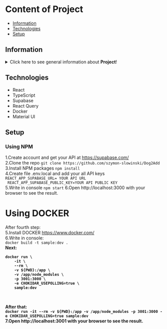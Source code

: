 # Content of Project
* [Information](#information)
* [Technologies](#technologies)
* [Setup](#setup)


## Information
<details>
<summary>Click here to see general information about <b>Project</b>!</summary>
<b>iCARED</b>. Website application dedicated to managing cars. Users can add their car fleet. The application allows booking a car at a convenient and available time. Intuitive interface shows which car is free or rented. All events can be found in the Calendar, where current information about booked vehicles are shown.
</details>

## Technologies
<ul> 
<li>React</li>
<li>TypeScript</li>
<li>Supabase</li>
<li>React Query</li>
<li>Docker</li>
<li>Material UI</li>
</ul>

## Setup

### Using NPM
1.Create account and get your API at https://supabase.com/ <br/>
2.Clone the repo
```git clone https://github.com/szymon-slowinski/Dog2Add```
3.Install NPM packages ```npm install```<br/>
4.Create file .env.local and add your all API keys <br/> ```REACT_APP_SUPABASE_URL= YOUR API URL```<br/>
 ``` REACT_APP_SUPABASE_PUBLIC_KEY=YOUR API PUBLIC KEY```<br/>
5.Write in console ```npm start```
6.Open http://localhost:3000 with your browser to see the result.

# Using DOCKER
After fourth step:<br/>
5.Install DOCKER https://www.docker.com/ <br/>
6.Write in console:<br/>
``` docker build -t sample:dev . ```<br/>
<b>Next:<b/>
``` 
docker run \
    -it \
    --rm \
    -v ${PWD}:/app \
    -v /app/node_modules \
    -p 3001:3000 \
    -e CHOKIDAR_USEPOLLING=true \
    sample:dev 
 ```
 <br/>

<b>After that:<b/><br/>
``` docker run -it --rm -v ${PWD}:/app -v /app/node_modules -p 3001:3000 -e CHOKIDAR_USEPOLLING=true sample:dev ```<br/>
7.Open http://localhost:3001 with your browser to see the result.
